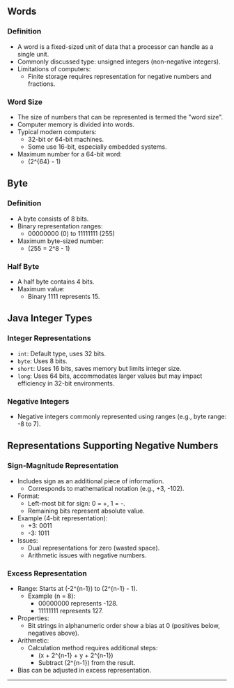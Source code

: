 ## Words

### Definition
- A word is a fixed-sized unit of data that a processor can handle as a single unit.
- Commonly discussed type: unsigned integers (non-negative integers).
- Limitations of computers:
  - Finite storage requires representation for negative numbers and fractions.

### Word Size
- The size of numbers that can be represented is termed the "word size".
- Computer memory is divided into words.
- Typical modern computers:
  - 32-bit or 64-bit machines.
  - Some use 16-bit, especially embedded systems.
- Maximum number for a 64-bit word:
  - \(2^{64} - 1\)

## Byte

### Definition
- A byte consists of 8 bits.
- Binary representation ranges:
  - 00000000 (0) to 11111111 (255)
- Maximum byte-sized number:
  - \(255 = 2^8 - 1\)

### Half Byte
- A half byte contains 4 bits.
- Maximum value:
  - Binary 1111 represents 15.

## Java Integer Types

### Integer Representations
- `int`: Default type, uses 32 bits.
- `byte`: Uses 8 bits.
- `short`: Uses 16 bits, saves memory but limits integer size.
- `long`: Uses 64 bits, accommodates larger values but may impact efficiency in 32-bit environments.

### Negative Integers
- Negative integers commonly represented using ranges (e.g., byte range: -8 to 7).

## Representations Supporting Negative Numbers

### Sign-Magnitude Representation
- Includes sign as an additional piece of information.
  - Corresponds to mathematical notation (e.g., +3, -102).
- Format:
  - Left-most bit for sign: 0 = +, 1 = -.
  - Remaining bits represent absolute value.
- Example (4-bit representation):
  - +3: 0011
  - -3: 1011
- Issues:
  - Dual representations for zero (wasted space).
  - Arithmetic issues with negative numbers.

### Excess Representation
- Range: Starts at \(-2^{n-1}\) to \(2^{n-1} - 1\).
  - Example (n = 8):
    - 00000000 represents -128.
    - 11111111 represents 127.
- Properties:
  - Bit strings in alphanumeric order show a bias at 0 (positives below, negatives above).
- Arithmetic:
  - Calculation method requires additional steps:
    - \(x + 2^{n-1} + y + 2^{n-1}\) 
    - Subtract \(2^{n-1}\) from the result.
- Bias can be adjusted in excess representation.

---